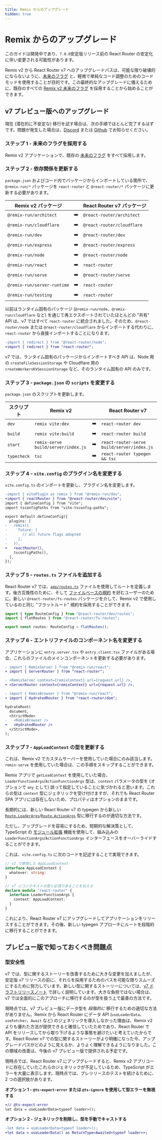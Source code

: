 ```yaml
---
title: Remix からのアップグレード
hidden: true
---
```


# Remix からのアップグレード

<docs-warning>このガイドは開発中であり、`7.0.0`安定版リリース前の React Router の安定化に伴い変更される可能性があります。</docs-warning>

Remix v2 から React Router v7 へのアップグレードパスは、可能な限り破壊的にならないように、[未来のフラグ][future-flags] と、軽微で単純なコード調整のためのコードモッドを使用することが目的です。この最終的なアップグレードに備えるために、既存のすべての [Remix v2 未来のフラグ][v2-future-flags] を採用することから始めることができます。

## v7 プレビュー版へのアップグレード

現在 (潜在的に不安定な) 移行を試す場合は、次の手順でほとんど完了するはずです。問題が発生した場合は、[Discord][remix-discord] または [Github][github-new-issue] でお知らせください。

### ステップ 1 - 未来のフラグを採用する

Remix v2 アプリケーションで、既存の [未来のフラグ][v2-future-flags] をすべて採用します。

### ステップ 2 - 依存関係を更新する

`package.json` およびコード内でパッケージからインポートしている箇所で、`@remix-run/*` パッケージを `react-router` と `@react-router/*` パッケージに更新する必要があります。

| Remix v2 パッケージ            |     | React Router v7 パッケージ    |
| --------------------------- | --- | -------------------------- |
| `@remix-run/architect`      | ➡️  | `@react-router/architect`  |
| `@remix-run/cloudflare`     | ➡️  | `@react-router/cloudflare` |
| `@remix-run/dev`            | ➡️  | `@react-router/dev`        |
| `@remix-run/express`        | ➡️  | `@react-router/express`    |
| `@remix-run/node`           | ➡️  | `@react-router/node`       |
| `@remix-run/react`          | ➡️  | `react-router`             |
| `@remix-run/serve`          | ➡️  | `@react-router/serve`      |
| `@remix-run/server-runtime` | ➡️  | `react-router`             |
| `@remix-run/testing`        | ➡️  | `react-router`             |

以前はランタイム固有のパッケージ (`@remix-run/node`、`@remix-run/cloudflare` など) を通じて再エクスポートされていたほとんどの "共有" API は、v7 ではすべて `react-router` に統合されました。そのため、`@react-router/node` または `@react-router/cloudflare` からインポートする代わりに、`react-router` から直接インポートすることになります。

```diff
-import { redirect } from "@react-router/node";
+import { redirect } from "react-router";
```

v7 では、ランタイム固有のパッケージからインポートすべき API は、Node 用の `createFileSessionStorage` や Cloudflare 用の `createWorkersKVSessionStorage` など、そのランタイム固有の API のみです。

### ステップ 3 - `package.json` の `scripts` を変更する

`package.json` のスクリプトを更新します。

| スクリプト      | Remix v2                            |     | React Router v7                            |
| ----------- | ----------------------------------- | --- | ------------------------------------------ |
| `dev`       | `remix vite:dev`                    | ➡️  | `react-router dev`                         |
| `build`     | `remix vite:build`                  | ➡️  | `react-router build`                       |
| `start`     | `remix-serve build/server/index.js` | ➡️  | `react-router-serve build/server/index.js` |
| `typecheck` | `tsc`                               | ➡️  | `react-router typegen && tsc`              |

### ステップ 4 - `vite.config` のプラグイン名を変更する

`vite.config.ts` のインポートを更新し、プラグイン名を変更します。

```diff
-import { vitePlugin as remix } from "@remix-run/dev";
+import { reactRouter } from "@react-router/dev/vite";
import { defineConfig } from "vite";
import tsconfigPaths from "vite-tsconfig-paths";

export default defineConfig({
  plugins: [
-   remix({
-     future: {
-       // all future flags adopted
-     },
-   }),
+   reactRouter(),
    tsconfigPaths(),
  ],
});
```

### ステップ 5 - `routes.ts` ファイルを追加する

React Router v7 では、[`app/routes.ts`][routing] ファイルを使用してルートを定義します。後方互換性のために、そして [ファイルベースの規約][fs-routing] を好むユーザーのために、新しい `@react-router/fs-routes` パッケージを介して、Remix v2 で使用しているのと同じ "フラットルート" 規約を採用することができます。

```ts filename=app/routes.ts
import { type RouteConfig } from "@react-router/dev/routes";
import { flatRoutes } from "@react-router/fs-routes";

export const routes: RouteConfig = flatRoutes();
```

### ステップ 6 - エントリファイルのコンポーネント名を変更する

アプリケーションに `entry.server.tsx` や `entry.client.tsx` ファイルがある場合、これらのファイルのメインコンポーネントを更新する必要があります。

```diff filename=app/entry.server.tsx
- import { RemixServer } from "@remix-run/react";
+ import { ServerRouter } from "react-router";

- <RemixServer context={remixContext} url={request.url} />,
+ <ServerRouter context={remixContext} url={request.url} />,
```

```diff filename=app/entry.client.tsx
- import { RemixBrowser } from "@remix-run/react";
+ import { HydratedRouter } from "react-router/dom";

hydrateRoot(
  document,
  <StrictMode>
-   <RemixBrowser />
+   <HydratedRouter />
  </StrictMode>,
);
```

### ステップ 7 - `AppLoadContext` の型を更新する

<docs-info>これは、Remix v2 でカスタムサーバーを使用していた場合にのみ該当します。`remix-serve` を使用していた場合は、この手順をスキップすることができます。</docs-info>

Remix アプリで `getLoadContext` を使用していた場合、`LoaderFunctionArgs`/`ActionFunctionArgs` 型は、`context` パラメータの型を (オプションで `any` として) 誤って指定していることに気づかれると思います。これらの型は `context` 型にジェネリックを受け付けますが、それでも React Router SPA アプリには存在しないため、プロパティはオプションのままです。

長期的には、新しい React Router v7 の typegen から新しい [`Route.LoaderArgs`][server-loaders]/[`Route.ActionArgs`][server-actions] 型に移行するのが適切な方法です。

ただし、アップグレードを容易にするため、短期的な解決策として、TypeScript の [モジュール拡張][ts-module-augmentation] 機能を使用して、組み込みの `LoaderFunctionArgs`/`ActionFunctionArgs` インターフェースをオーバーライドすることができます。

これは、`vite.config.ts` に次のコードを記述することで実現できます。

```ts filename="vite.config.ts"
// v2 で使用した AppLoadContext
interface AppLoadContext {
  whatever: string;
}

// v7 にコンテキストの型と必須であることを伝える
declare module "react-router" {
  interface LoaderFunctionArgs {
    context: AppLoadContext;
  }
}
```

これにより、React Router v7 にアップグレードしてアプリケーションをリリースすることができます。その後、新しい typegen アプローチにルートを段階的に移行することができます。

## プレビュー版で知っておくべき問題点

### 型安全性

v7 では、型に関するストーリーを改善するために大きな変更を加えましたが、安定版 v7 リリースの前に、それらを採用するためのパスを可能な限りスムーズにするために努力しています。新しい型に関するストーリーについては、[v7 ドラフトリリースノート][v7-changelog-types] で詳しく説明しています。大きな負担ではない場合は、v7 では全面的にこのアプローチに移行するのが型を扱う上で最善の方法です。

現時点では、v7 プレビュー版にデータ型を _段階的に_ 移行するための適切な方法がありません。Remix から React Router にデータ API (`useLoaderData`、`useFetcher`、`Await` など) のジェネリックを導入しなかった理由は、Remix v2 よりも優れた方法が提供できると確信していたためであり、React Router で API をリリースしてから取り下げるような事態を避けたいと考えていたからです。React Router v7 での型に関するストーリーがより明確になった今、アップグレードパスがどのように見えるか、よりよく理解できるようになりました。この領域の改善は、今後の v7 プレビュー版で提供される予定です。

現時点では、React Router v7 にアップグレードすると、Remix v2 アプリコードに存在していたこれらのジェネリックが不足しているため、TypeScript がエラーを大量に表示します。現時点では、プレリリースのテストを続けるために、2 つの選択肢があります。

**オプション 1 - `@ts-expect-error` または `@ts-ignore` を使用して型エラーを無視する**

```diff
+// @ts-expect-error
let data = useLoaderData<typeof loader>();
```

**オプション 2 - ジェネリックを削除し、型を手動でキャストする**

```diff
-let data = useLoaderData<typeof loader>();
+let data = useLoaderData() as ReturnType<Awaited<typeof loader>>;
```

[future-flags]: ../community/api-development-strategy
[v2-future-flags]: https://remix.run/docs/start/future-flags
[remix-discord]: https://rmx.as/discord
[github-new-issue]: https://github.com/remix-run/react-router/issues/new/choose
[routing]: ../start/routing
[fs-routing]: ../misc/file-route-conventions
[v7-changelog-types]: https://github.com/remix-run/react-router/blob/release-next/CHANGELOG.md#typesafety-improvements
[server-loaders]: ../start/data-loading#server-data-loading
[server-actions]: ../start/actions#server-actions
[ts-module-augmentation]: https://www.typescriptlang.org/docs/handbook/declaration-merging.html#module-augmentation



